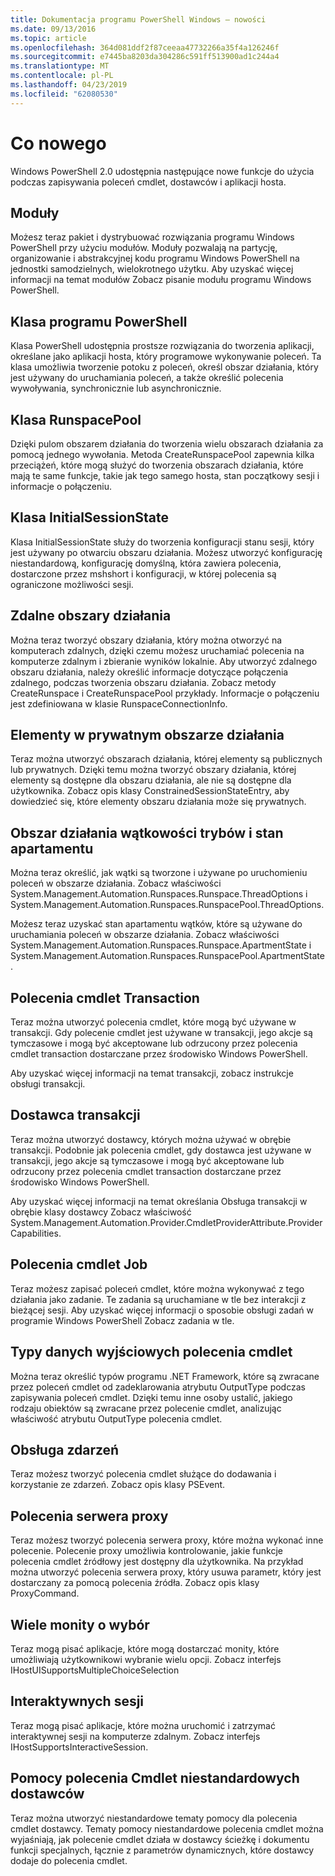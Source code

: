 ```yaml
---
title: Dokumentacja programu PowerShell Windows — nowości
ms.date: 09/13/2016
ms.topic: article
ms.openlocfilehash: 364d081ddf2f87ceeaa47732266a35f4a126246f
ms.sourcegitcommit: e7445ba8203da304286c591ff513900ad1c244a4
ms.translationtype: MT
ms.contentlocale: pl-PL
ms.lasthandoff: 04/23/2019
ms.locfileid: "62080530"
---
```

# <a name="whats-new"></a>Co nowego

Windows PowerShell 2.0 udostępnia następujące nowe funkcje do użycia podczas zapisywania poleceń cmdlet, dostawców i aplikacji hosta.

## <a name="modules"></a>Moduły

Możesz teraz pakiet i dystrybuować rozwiązania programu Windows PowerShell przy użyciu modułów. Moduły pozwalają na partycję, organizowanie i abstrakcyjnej kodu programu Windows PowerShell na jednostki samodzielnych, wielokrotnego użytku. Aby uzyskać więcej informacji na temat modułów Zobacz pisanie modułu programu Windows PowerShell.

## <a name="the-powershell-class"></a>Klasa programu PowerShell

Klasa PowerShell udostępnia prostsze rozwiązania do tworzenia aplikacji, określane jako aplikacji hosta, który programowe wykonywanie poleceń. Ta klasa umożliwia tworzenie potoku z poleceń, określ obszar działania, który jest używany do uruchamiania poleceń, a także określić polecenia wywoływania, synchronicznie lub asynchronicznie.

## <a name="the-runspacepool-class"></a>Klasa RunspacePool

Dzięki pulom obszarem działania do tworzenia wielu obszarach działania za pomocą jednego wywołania. Metoda CreateRunspacePool zapewnia kilka przeciążeń, które mogą służyć do tworzenia obszarach działania, które mają te same funkcje, takie jak tego samego hosta, stan początkowy sesji i informacje o połączeniu.

## <a name="the-initialsessionstate-class"></a>Klasa InitialSessionState

Klasa InitialSessionState służy do tworzenia konfiguracji stanu sesji, który jest używany po otwarciu obszaru działania. Możesz utworzyć konfigurację niestandardową, konfigurację domyślną, która zawiera polecenia, dostarczone przez mshshort i konfiguracji, w której polecenia są ograniczone możliwości sesji.

## <a name="remote-runspaces"></a>Zdalne obszary działania

Można teraz tworzyć obszary działania, który można otworzyć na komputerach zdalnych, dzięki czemu możesz uruchamiać polecenia na komputerze zdalnym i zbieranie wyników lokalnie. Aby utworzyć zdalnego obszaru działania, należy określić informacje dotyczące połączenia zdalnego, podczas tworzenia obszaru działania. Zobacz metody CreateRunspace i CreateRunspacePool przykłady. Informacje o połączeniu jest zdefiniowana w klasie RunspaceConnectionInfo.

## <a name="private-runspace-elements"></a>Elementy w prywatnym obszarze działania

Teraz można utworzyć obszarach działania, której elementy są publicznych lub prywatnych. Dzięki temu można tworzyć obszary działania, której elementy są dostępne dla obszaru działania, ale nie są dostępne dla użytkownika. Zobacz opis klasy ConstrainedSessionStateEntry, aby dowiedzieć się, które elementy obszaru działania może się prywatnych.

## <a name="runspace-threading-modes-and-apartment-state"></a>Obszar działania wątkowości trybów i stan apartamentu

Można teraz określić, jak wątki są tworzone i używane po uruchomieniu poleceń w obszarze działania. Zobacz właściwości System.Management.Automation.Runspaces.Runspace.ThreadOptions i System.Management.Automation.Runspaces.RunspacePool.ThreadOptions.

Możesz teraz uzyskać stan apartamentu wątków, które są używane do uruchamiania poleceń w obszarze działania. Zobacz właściwości System.Management.Automation.Runspaces.Runspace.ApartmentState i System.Management.Automation.Runspaces.RunspacePool.ApartmentState.

## <a name="transaction-cmdlets"></a>Polecenia cmdlet Transaction

Teraz można utworzyć polecenia cmdlet, które mogą być używane w transakcji. Gdy polecenie cmdlet jest używane w transakcji, jego akcje są tymczasowe i mogą być akceptowane lub odrzucony przez polecenia cmdlet transaction dostarczane przez środowisko Windows PowerShell.

Aby uzyskać więcej informacji na temat transakcji, zobacz instrukcje obsługi transakcji.

## <a name="transaction-provider"></a>Dostawca transakcji

Teraz można utworzyć dostawcy, których można używać w obrębie transakcji. Podobnie jak polecenia cmdlet, gdy dostawca jest używane w transakcji, jego akcje są tymczasowe i mogą być akceptowane lub odrzucony przez polecenia cmdlet transaction dostarczane przez środowisko Windows PowerShell.

Aby uzyskać więcej informacji na temat określania Obsługa transakcji w obrębie klasy dostawcy Zobacz właściwość System.Management.Automation.Provider.CmdletProviderAttribute.ProviderCapabilities.

## <a name="job-cmdlets"></a>Polecenia cmdlet Job

Teraz możesz zapisać poleceń cmdlet, które można wykonywać z tego działania jako zadanie. Te zadania są uruchamiane w tle bez interakcji z bieżącej sesji. Aby uzyskać więcej informacji o sposobie obsługi zadań w programie Windows PowerShell Zobacz zadania w tle.

## <a name="cmdlet-output-types"></a>Typy danych wyjściowych polecenia cmdlet

Można teraz określić typów programu .NET Framework, które są zwracane przez poleceń cmdlet od zadeklarowania atrybutu OutputType podczas zapisywania poleceń cmdlet. Dzięki temu inne osoby ustalić, jakiego rodzaju obiektów są zwracane przez polecenie cmdlet, analizując właściwość atrybutu OutputType polecenia cmdlet.

## <a name="event-support"></a>Obsługa zdarzeń

Teraz możesz tworzyć polecenia cmdlet służące do dodawania i korzystanie ze zdarzeń. Zobacz opis klasy PSEvent.

## <a name="proxy-commands"></a>Polecenia serwera proxy

Teraz możesz tworzyć polecenia serwera proxy, które można wykonać inne polecenie. Polecenie proxy umożliwia kontrolowanie, jakie funkcje polecenia cmdlet źródłowy jest dostępny dla użytkownika. Na przykład można utworzyć polecenia serwera proxy, który usuwa parametr, który jest dostarczany za pomocą polecenia źródła. Zobacz opis klasy ProxyCommand.

## <a name="multiple-choice-prompts"></a>Wiele monity o wybór

Teraz mogą pisać aplikacje, które mogą dostarczać monity, które umożliwiają użytkownikowi wybranie wielu opcji. Zobacz interfejs IHostUISupportsMultipleChoiceSelection

## <a name="interactive-sessions"></a>Interaktywnych sesji

Teraz mogą pisać aplikacje, które można uruchomić i zatrzymać interaktywnej sesji na komputerze zdalnym.
Zobacz interfejs IHostSupportsInteractiveSession.

## <a name="custom-cmdlet-help-for-providers"></a>Pomocy polecenia Cmdlet niestandardowych dostawców

Teraz można utworzyć niestandardowe tematy pomocy dla polecenia cmdlet dostawcy. Tematy pomocy niestandardowe polecenia cmdlet można wyjaśniają, jak polecenie cmdlet działa w dostawcy ścieżkę i dokumentu funkcji specjalnych, łącznie z parametrów dynamicznych, które dostawcy dodaje do polecenia cmdlet.
